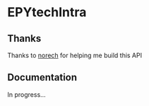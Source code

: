 # EPYtechIntra

## Thanks

Thanks to [norech](https://github.com/norech) for helping me build this API

## Documentation

In progress...
